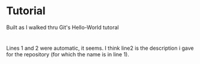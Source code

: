 # Tutorial
Built as I walked thru Git's Hello-World tutoral
#
#
Lines 1 and 2 were automatic, it seems.  I think line2 is the description i gave for the repository (for which the name is in line 1). 
